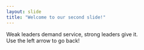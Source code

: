 ```yaml
---
layout: slide
title: "Welcome to our second slide!"
---
```

Weak leaders demand service, strong leaders give it.  
Use the left arrow to go back!
